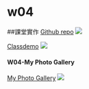 # w04 

##課堂實作
[Github repo](https://github.com/33cute/1101-classdemo2-210410485)
![](https://i.imgur.com/PJ4O8yz.png)

[Classdemo](https://33cute.github.io/1101-classdemo2-210410485/)
![](https://i.imgur.com/wmTFXJP.png)

#### W04-My Photo Gallery
[My Photo Gallery](https://33cute.github.io/1101-classdemo2-210410485/w04-my%20photo%20gallery/My%20photo%20gallery.html)
![](https://i.imgur.com/ntdhwpd.jpg)

